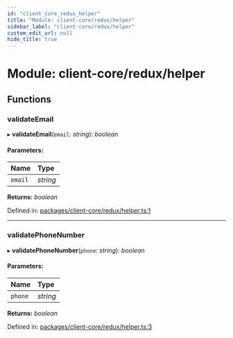 ```yaml
---
id: "client_core_redux_helper"
title: "Module: client-core/redux/helper"
sidebar_label: "client-core/redux/helper"
custom_edit_url: null
hide_title: true
---
```


# Module: client-core/redux/helper

## Functions

### validateEmail

▸ **validateEmail**(`email`: *string*): *boolean*

#### Parameters:

Name | Type |
:------ | :------ |
`email` | *string* |

**Returns:** *boolean*

Defined in: [packages/client-core/redux/helper.ts:1](https://github.com/xr3ngine/xr3ngine/blob/5a0f83ed8/packages/client-core/redux/helper.ts#L1)

___

### validatePhoneNumber

▸ **validatePhoneNumber**(`phone`: *string*): *boolean*

#### Parameters:

Name | Type |
:------ | :------ |
`phone` | *string* |

**Returns:** *boolean*

Defined in: [packages/client-core/redux/helper.ts:3](https://github.com/xr3ngine/xr3ngine/blob/5a0f83ed8/packages/client-core/redux/helper.ts#L3)
